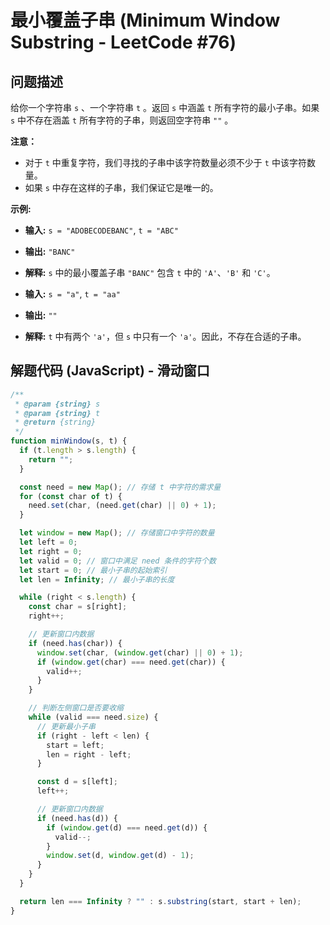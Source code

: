 # 最小覆盖子串 (Minimum Window Substring - LeetCode #76)

## 问题描述

给你一个字符串 `s` 、一个字符串 `t` 。返回 `s` 中涵盖 `t` 所有字符的最小子串。如果 `s` 中不存在涵盖 `t` 所有字符的子串，则返回空字符串 `""` 。

**注意：**
- 对于 `t` 中重复字符，我们寻找的子串中该字符数量必须不少于 `t` 中该字符数量。
- 如果 `s` 中存在这样的子串，我们保证它是唯一的。

**示例:**

- **输入:** `s = "ADOBECODEBANC"`, `t = "ABC"`
- **输出:** `"BANC"`
- **解释:** `s` 中的最小覆盖子串 `"BANC"` 包含 `t` 中的 `'A'`、`'B'` 和 `'C'`。

- **输入:** `s = "a"`, `t = "aa"`
- **输出:** `""`
- **解释:** `t` 中有两个 `'a'`，但 `s` 中只有一个 `'a'`。因此，不存在合适的子串。

## 解题代码 (JavaScript) - 滑动窗口

```javascript
/**
 * @param {string} s
 * @param {string} t
 * @return {string}
 */
function minWindow(s, t) {
  if (t.length > s.length) {
    return "";
  }

  const need = new Map(); // 存储 t 中字符的需求量
  for (const char of t) {
    need.set(char, (need.get(char) || 0) + 1);
  }

  let window = new Map(); // 存储窗口中字符的数量
  let left = 0;
  let right = 0;
  let valid = 0; // 窗口中满足 need 条件的字符个数
  let start = 0; // 最小子串的起始索引
  let len = Infinity; // 最小子串的长度

  while (right < s.length) {
    const char = s[right];
    right++;

    // 更新窗口内数据
    if (need.has(char)) {
      window.set(char, (window.get(char) || 0) + 1);
      if (window.get(char) === need.get(char)) {
        valid++;
      }
    }

    // 判断左侧窗口是否要收缩
    while (valid === need.size) {
      // 更新最小子串
      if (right - left < len) {
        start = left;
        len = right - left;
      }

      const d = s[left];
      left++;

      // 更新窗口内数据
      if (need.has(d)) {
        if (window.get(d) === need.get(d)) {
          valid--;
        }
        window.set(d, window.get(d) - 1);
      }
    }
  }

  return len === Infinity ? "" : s.substring(start, start + len);
}
```
